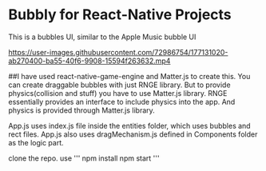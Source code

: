 # Bubbly for React-Native Projects

This is a bubbles UI, similar to the Apple Music bubble UI




https://user-images.githubusercontent.com/72986754/177131020-ab270400-ba55-40f6-9908-15594f263632.mp4



##I have used react-native-game-engine and Matter.js to create this.
You can create draggable bubbles with just RNGE library. But to provide physics(collision and stuff) you have to use Matter.js library.
RNGE essentially provides an interface to include physics into the app. And physics is provided through Matter.js library.

App.js uses index.js file inside the entities folder, which uses bubbles and rect files. App.js also uses dragMechanism.js defined in Components folder as the logic part.

clone the repo.
use 
'''
npm install 
npm start
'''
